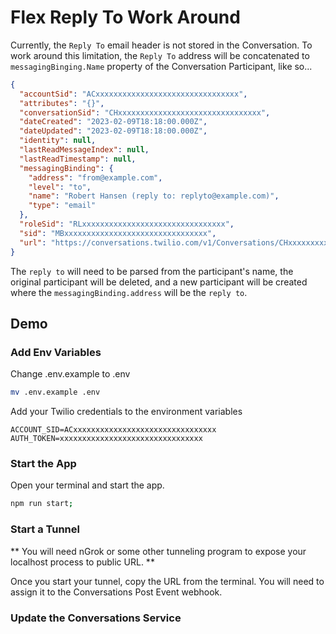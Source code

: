 # Flex Reply To Work Around

Currently, the `Reply To` email header is not stored in the Conversation. To work around this limitation, the `Reply To` address will be concatenated to `messagingBinging.Name` property of the Conversation Participant, like so...

```json
{
  "accountSid": "ACxxxxxxxxxxxxxxxxxxxxxxxxxxxxxxxx",
  "attributes": "{}",
  "conversationSid": "CHxxxxxxxxxxxxxxxxxxxxxxxxxxxxxxxx",
  "dateCreated": "2023-02-09T18:18:00.000Z",
  "dateUpdated": "2023-02-09T18:18:00.000Z",
  "identity": null,
  "lastReadMessageIndex": null,
  "lastReadTimestamp": null,
  "messagingBinding": {
    "address": "from@example.com",
    "level": "to",
    "name": "Robert Hansen (reply to: replyto@example.com)",
    "type": "email"
  },
  "roleSid": "RLxxxxxxxxxxxxxxxxxxxxxxxxxxxxxxxx",
  "sid": "MBxxxxxxxxxxxxxxxxxxxxxxxxxxxxxxxx",
  "url": "https://conversations.twilio.com/v1/Conversations/CHxxxxxxxxxxxxxxxxxxxxxxxxxxxxxxxx/Participants/MBxxxxxxxxxxxxxxxxxxxxxxxxxxxxxxxx"
}
```

The `reply to` will need to be parsed from the participant's name, the original participant will be deleted, and a new participant will be created where the `messagingBinding.address` will be the `reply to`.

## Demo

### Add Env Variables

Change .env.example to .env

```bash
mv .env.example .env
```

Add your Twilio credentials to the environment variables

```.env
ACCOUNT_SID=ACxxxxxxxxxxxxxxxxxxxxxxxxxxxxxxxx
AUTH_TOKEN=xxxxxxxxxxxxxxxxxxxxxxxxxxxxxxxx
```

### Start the App

Open your terminal and start the app.

```bash
npm run start;
```

### Start a Tunnel

** You will need nGrok or some other tunneling program to expose your localhost process to public URL. **

Once you start your tunnel, copy the URL from the terminal. You will need to assign it to the Conversations Post Event webhook.

### Update the Conversations Service

